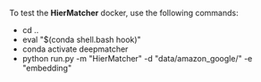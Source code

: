 To test the **HierMatcher** docker, use the following commands:

* cd ..
* eval "$(conda shell.bash hook)"
* conda activate deepmatcher
* python run.py -m "HierMatcher" -d "data/amazon_google/" -e "embedding"

